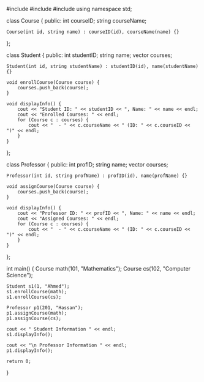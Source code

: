 #include <iostream>
#include <vector>
#include <string>
using namespace std;

class Course {
public:
    int courseID;
    string courseName;

    Course(int id, string name) : courseID(id), courseName(name) {}
};

class Student {
public:
    int studentID;
    string name;
    vector<Course> courses;

    Student(int id, string studentName) : studentID(id), name(studentName) {}

    void enrollCourse(Course course) {
        courses.push_back(course);
    }

    void displayInfo() {
        cout << "Student ID: " << studentID << ", Name: " << name << endl;
        cout << "Enrolled Courses: " << endl;
        for (Course c : courses) {
            cout << "  - " << c.courseName << " (ID: " << c.courseID << ")" << endl;
        }
    }
};

class Professor {
public:
    int profID;
    string name;
    vector<Course> courses;

    Professor(int id, string profName) : profID(id), name(profName) {}

    void assignCourse(Course course) {
        courses.push_back(course);
    }

    void displayInfo() {
        cout << "Professor ID: " << profID << ", Name: " << name << endl;
        cout << "Assigned Courses: " << endl;
        for (Course c : courses) {
            cout << "  - " << c.courseName << " (ID: " << c.courseID << ")" << endl;
        }
    }
};

int main() {
    Course math(101, "Mathematics");
    Course cs(102, "Computer Science");
    
    Student s1(1, "Ahmed");
    s1.enrollCourse(math);
    s1.enrollCourse(cs);
    
    Professor p1(201, "Hassan");
    p1.assignCourse(math);
    p1.assignCourse(cs);
    
    cout << " Student Information " << endl;
    s1.displayInfo();
    
    cout << "\n Professor Information " << endl;
    p1.displayInfo();
    
    return 0;
}
